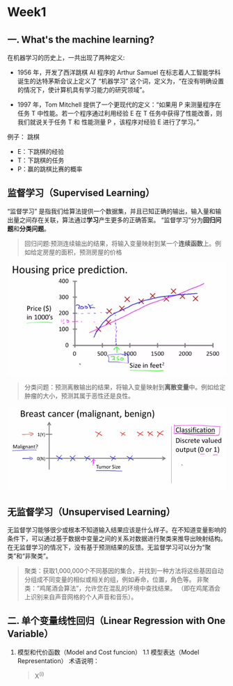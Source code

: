 # Week1

## 一. What's the machine learning?

在机器学习的历史上，一共出现了两种定义:

- 1956 年，开发了西洋跳棋 AI 程序的 Arthur Samuel 在标志着人工智能学科诞生的达特茅斯会议上定义了 “机器学习” 这个词，定义为，“在没有明确设置的情况下，使计算机具有学习能力的研究领域”。

- 1997 年，Tom Mitchell 提供了一个更现代的定义：“如果用 P 来测量程序在任务 T 中性能。若一个程序通过利用经验 E 在 T 任务中获得了性能改善，则我们就说关于任务 T 和 性能测量 P ，该程序对经验 E 进行了学习。”

例子： 跳棋
- E：下跳棋的经验
- T：下跳棋的任务
- P：赢的跳棋比赛的概率

## 监督学习（Supervised Learning）
 “监督学习” 是指我们给算法提供一个数据集，并且已知正确的输出，输入量和输出量之间存在关联，算法通过**学习**产生更多的正确答案。
 “监督学习”分为**回归问题**和**分类问题**。
> 回归问题:预测连续输出的结果，将输入变量映射到某一个**连续函数**上。例如给定房屋的面积，预测房屋的价格

<p align='center'>
<img src='https://github.com/jzb1128/Machine_Learning_Notebook/blob/main/image/Housing%20price.png'>
</p>

> 分类问题：预测离散输出的结果，将输入变量映射到**离散变量**中。例如给定肿瘤的大小，预测其属于恶性还是良性。

<p align='center'>
<img src='https://github.com/jzb1128/Machine_Learning_Notebook/blob/main/image/Cancer.png'>
</p>

## 无监督学习（Unsupervised Learning）
无监督学习能够很少或根本不知道输入结果应该是什么样子。在不知道变量影响的条件下，可以通过基于数据中变量之间的关系对数据进行聚类来推导出映射结构。 在无监督学习的情况下，没有基于预测结果的反馈。无监督学习可以分为“聚类”和“非聚类”。

> 聚类：获取1,000,000个不同基因的集合，并找到一种方法将这些基因自动分组成不同变量的相似或相关的组，例如寿命，位置，角色等。
> 非聚类：“鸡尾酒会算法”，允许您在混乱的环境中查找结果。 （即在鸡尾酒会上识别来自声音网格的个人声音和音乐）。

## 二. 单个变量线性回归（Linear Regression with One Variable）
1. 模型和代价函数（Model and Cost funcion）
   1.1 模型表达（Model Representation）
   术语说明：
   > X<sup>(i)</sup>

